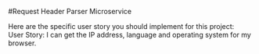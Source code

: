 #Request Header Parser Microservice

Here are the specific user story you should implement for this project:  
User Story:  I can get the IP address, language and operating system for my browser.
